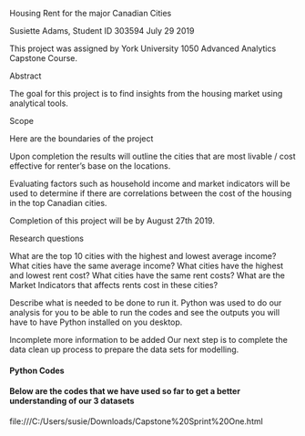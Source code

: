 
Housing Rent for the major Canadian Cities

Susiette Adams, Student ID 303594
July 29 2019


This project was assigned by York University 1050 Advanced Analytics Capstone Course.

Abstract

The goal for this project is to find insights from the housing market using analytical tools.

Scope

Here are the boundaries of the project

Upon completion the results will outline the cities that are most livable / cost effective for renter’s base on the locations.

Evaluating factors such as household income and market indicators will be used to determine if there are correlations between the cost of the housing in the top Canadian cities.

Completion of this project will be by August 27th 2019.

Research questions

What are the top 10 cities with the highest and lowest average income?
What cities have the same average income?
What cities have the highest and lowest rent cost?
What cities have the same rent costs?
What are the Market Indicators that affects rents cost in these cities?

Describe what is needed to be done to run it.
Python was used to do our analysis for you to be able to run the codes and see the outputs you will have to have Python installed on you desktop.

Incomplete more information to be added
Our next step is to complete the data clean up process to prepare the data sets for modelling.

#### Python Codes 
#### Below are the codes that we have used so far to get a better understanding of our 3 datasets


file:///C:/Users/susie/Downloads/Capstone%20Sprint%20One.html